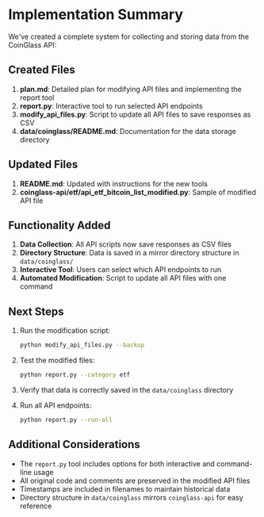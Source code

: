 # Implementation Summary

We've created a complete system for collecting and storing data from the CoinGlass API:

## Created Files

1. **plan.md**: Detailed plan for modifying API files and implementing the report tool
2. **report.py**: Interactive tool to run selected API endpoints
3. **modify_api_files.py**: Script to update all API files to save responses as CSV
4. **data/coinglass/README.md**: Documentation for the data storage directory

## Updated Files

1. **README.md**: Updated with instructions for the new tools
2. **coinglass-api/etf/api_etf_bitcoin_list_modified.py**: Sample of modified API file

## Functionality Added

1. **Data Collection**: All API scripts now save responses as CSV files
2. **Directory Structure**: Data is saved in a mirror directory structure in `data/coinglass/`
3. **Interactive Tool**: Users can select which API endpoints to run
4. **Automated Modification**: Script to update all API files with one command

## Next Steps

1. Run the modification script:
   ```bash
   python modify_api_files.py --backup
   ```

2. Test the modified files:
   ```bash
   python report.py --category etf
   ```

3. Verify that data is correctly saved in the `data/coinglass` directory

4. Run all API endpoints:
   ```bash
   python report.py --run-all
   ```

## Additional Considerations

- The `report.py` tool includes options for both interactive and command-line usage
- All original code and comments are preserved in the modified API files
- Timestamps are included in filenames to maintain historical data
- Directory structure in `data/coinglass` mirrors `coinglass-api` for easy reference